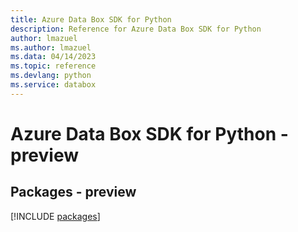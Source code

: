 ```yaml
---
title: Azure Data Box SDK for Python
description: Reference for Azure Data Box SDK for Python
author: lmazuel
ms.author: lmazuel
ms.data: 04/14/2023
ms.topic: reference
ms.devlang: python
ms.service: databox
---
```

# Azure Data Box SDK for Python - preview
## Packages - preview
[!INCLUDE [packages](data-box-index.md)]
